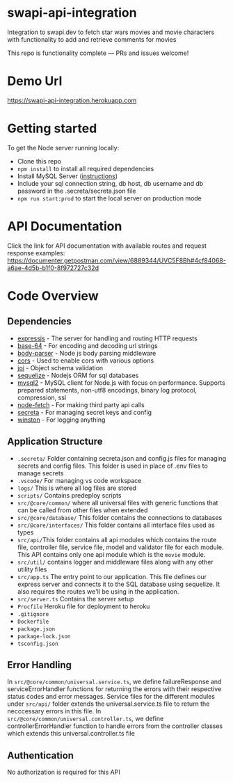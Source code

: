 # swapi-api-integration
Integration to swapi.dev to fetch star wars movies and movie characters with functionality to add and retrieve comments for movies

This repo is functionality complete — PRs and issues welcome!

# Demo Url
https://swapi-api-integration.herokuapp.com


# Getting started

To get the Node server running locally:

- Clone this repo
- `npm install` to install all required dependencies
- Install MySQL Server ([instructions](https://www.mysql.com/downloads/))
- Include your sql connection string, db host, db username and db password in the .secreta/secreta.json file
- `npm run start:prod` to start the local server on production mode

# API Documentation
Click the link for API documentation with available routes and request response examples: https://documenter.getpostman.com/view/6889344/UVC5F8Bh#4cf84068-a6ae-4d5b-b1f0-8f972727c32d

# Code Overview

## Dependencies

- [expressjs](https://github.com/expressjs/express) - The server for handling and routing HTTP requests
- [base-64](github.com/mathiasbynens/base64) - For encoding and decoding url strings
- [body-parser](github.com/expressjs/body-parser) - Node js body parsing middleware
- [cors](github.com/expressjs/cors) - Used to enable cors with various options
- [joi](github.com/sideway/joi) - Object schema validation
- [sequelize](github.com/sequelize/sequelize) - Nodejs ORM for sql databases
- [mysql2](github.com/sidorares/node-mysql2) - MySQL client for Node.js with focus on performance. Supports prepared statements, non-utf8 encodings, binary log protocol, compression, ssl 
- [node-fetch](github.com/node-fetch/node-fetch) - For making third party api calls
- [secreta](https://www.npmjs.com/package/secreta) - For managing secret keys and config
- [winston](github.com/winstonjs/winston) - For logging anything

## Application Structure

- `.secreta/` Folder containing secreta.json and config.js files for managing secrets and config files. This folder is used in place of .env files to manage secrets
- `.vscode/` For managing vs code workspace
- `logs/` This is where all log files are stored
- `scripts/` Contains predeploy scripts
- `src/@core/common/` where all universal files with generic functions that can be called from other files when extended
- `src/@core/database/` This folder contains the connections to databases
- `src/@core/interfaces/` This folder contains all interface files used as types
- `src/api/`This folder contains all api modules which contains the route file, controller file, service file, model and validator file for each module. This API contains only one api module which is the `movie` module.
- `src/util/` contains logger and middleware files along with any other utility files
- `src/app.ts` The entry point to our application. This file defines our express server and connects it to the SQL database using sequelize. It also requires the routes we'll be using in the application.
- `src/server.ts` Contains the server setup
- `Procfile` Heroku file for deployment to heroku
- `.gitignore`
- `Dockerfile`
- `package.json`
- `package-lock.json`
- `tsconfig.json`

## Error Handling

In `src/@core/common/universal.service.ts`, we define failureResponse and serviceErrorHandler functions for returning the errors with their respective status codes and error messages. Service files for the different modules under `src/api/` folder extends the universal.service.ts file to return the necccessary errors in this file.
In `src/@core/common/universal.controller.ts`, we define controllerErrorHandler function to handle errors from the controller classes which extends this universal.controller.ts file

## Authentication
No authorization is required for this API


<br />
